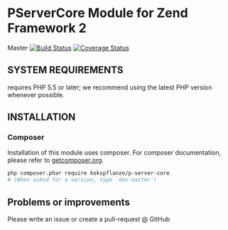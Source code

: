 # PServerCore Module for Zend Framework 2

Master
[![Build Status](https://travis-ci.org/kokspflanze/PServerCore.svg?branch=master)](https://travis-ci.org/kokspflanze/PServerCore)
[![Coverage Status](https://coveralls.io/repos/kokspflanze/PServerCore/badge.svg?branch=master)](https://coveralls.io/r/kokspflanze/PServerCore)

## SYSTEM REQUIREMENTS

requires PHP 5.5 or later; we recommend using the latest PHP version whenever possible.

## INSTALLATION

### Composer

Installation of this module uses composer. For composer documentation, please refer to
[getcomposer.org](http://getcomposer.org/).

```sh
php composer.phar require kokspflanze/p-server-core
# (When asked for a version, type `dev-master`)
```

## Problems or improvements

Please write an issue or create a pull-request @ GitHub